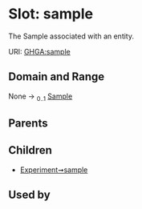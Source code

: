 
# Slot: sample


The Sample associated with an entity.

URI: [GHGA:sample](https://w3id.org/GHGA/sample)


## Domain and Range

None &#8594;  <sub>0..1</sub> [Sample](Sample.md)

## Parents


## Children

 *  [Experiment➞sample](Experiment_sample.md)

## Used by

